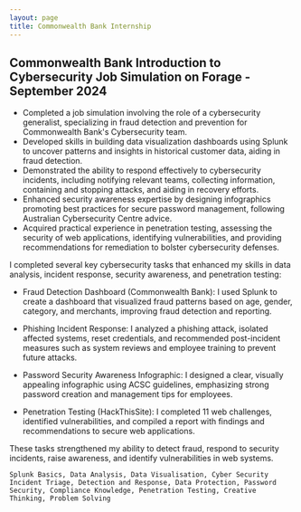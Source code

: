 ```yaml
---
layout: page
title: Commonwealth Bank Internship
---
```


## Commonwealth Bank Introduction to Cybersecurity Job Simulation on Forage - September 2024

- Completed a job simulation involving the role of a cybersecurity generalist, specializing in fraud detection and prevention for Commonwealth Bank's Cybersecurity team.
- Developed skills in building data visualization dashboards using Splunk to uncover patterns and insights in historical customer data, aiding in fraud detection.
- Demonstrated the ability to respond effectively to cybersecurity incidents, including notifying relevant teams, collecting information, containing and stopping attacks, and aiding in recovery efforts.
- Enhanced security awareness expertise by designing infographics promoting best practices for secure password management, following Australian Cybersecurity Centre advice.
- Acquired practical experience in penetration testing, assessing the security of web applications, identifying vulnerabilities, and providing recommendations for remediation to bolster cybersecurity defenses.


I completed several key cybersecurity tasks that enhanced my skills in data analysis, incident response, security awareness, and penetration testing:

*  Fraud Detection Dashboard (Commonwealth Bank): I used Splunk to create a dashboard that visualized fraud patterns based on age, gender, category, and merchants, improving fraud detection and reporting.

*  Phishing Incident Response: I analyzed a phishing attack, isolated affected systems, reset credentials, and recommended post-incident measures such as system reviews and employee training to prevent future attacks.

*  Password Security Awareness Infographic: I designed a clear, visually appealing infographic using ACSC guidelines, emphasizing strong password creation and management tips for employees.

*  Penetration Testing (HackThisSite): I completed 11 web challenges, identified vulnerabilities, and compiled a report with findings and recommendations to secure web applications.

These tasks strengthened my ability to detect fraud, respond to security incidents, raise awareness, and identify vulnerabilities in web systems.
  



```
Splunk Basics, Data Analysis, Data Visualisation, Cyber Security Incident Triage, Detection and Response, Data Protection, Password Security, Compliance Knowledge, Penetration Testing, Creative Thinking, Problem Solving
```



